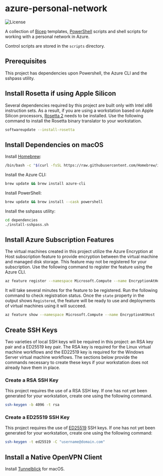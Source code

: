 # azure-personal-network

![License](https://img.shields.io/badge/License-MIT-blue)

A collection of
[Bicep](https://learn.microsoft.com/en-us/azure/azure-resource-manager/bicep/overview?tabs=bicep)
templates,
[PowerShell](https://learn.microsoft.com/en-us/powershell/)
scripts and shell scripts for working with a personal network in Azure.

Control scripts are stored in the `scripts` directory.

## Prerequisites

This project has dependencies upon Powershell, the Azure CLI and the sshpass utility.

## Install Rosetta if using Apple Silicon

Several dependencies required by this project are built only with Intel x86
instruction sets. As a result, if you are using a workstation based on Apple Silicon
processors, [Rosetta 2](<https://en.wikipedia.org/wiki/Rosetta_(software)>) needs to
be installed. Use the following command to install the Rosetta binary translator
to your workstation.

```bash
softwareupdate --install-rosetta
```

## Install Dependencies on macOS

Install [Homebrew](https://brew.sh):

```bash
/bin/bash -c "$(curl -fsSL https://raw.githubusercontent.com/Homebrew/install/HEAD/install.sh)"
```

Install the Azure CLI:

```bash
brew update && brew install azure-cli
```

Install PowerShell:

```bash
brew update && brew install --cask powershell
```

Install the sshpass utility:

```bash
cd dependencies
./install-sshpass.sh
```

## Install Azure Subscription Features

The virtual machines created in this project utilize the Azure Encryption at Host
subscription feature to provide encryption between the virtual machine and managed
disk storage. This feature may not be registered for your subscription. Use the
following command to register the feature using the Azure CLI.

```bash
az feature register --namespace Microsoft.Compute --name EncryptionAtHost
```

It will take several minutes for the feature to be registered. Run the following
command to check registration status. Once the `state` property in the output
shows `Registered`, the feature will be ready to use and deployments of
virtual machines using it will succeed.

```bash
az feature show --namespace Microsoft.Compute --name EncryptionAtHost
```

## Create SSH Keys

Two varieties of local SSH keys will be required in this project:
an RSA key pair and a ED25519 key pair. The RSA key is required for the Linux
virtual machine workflows and the ED22519 key is required for the Windows Server
virtual machine workflows. The sections below provide the commands necessary
to create these keys if your workstation does not already have them in place.

### Create a RSA SSH Key

This project requires the use of a RSA SSH key. If one has not yet
been generated for your workstation, create one using the following
command.

```bash
ssh-keygen -b 4096 -t rsa
```

### Create a ED25519 SSH Key

This project requires the use of
[ED25519](https://statistics.berkeley.edu/computing/ssh-keys)
SSH keys. If one has not yet been generated for your workstation,
create one using the following command:

```bash
ssh-keygen -t ed25519 -C "username@domain.com"
```

## Install a Native OpenVPN Client

Install [Tunnelblick](https://tunnelblick.net/downloads.html) for macOS.
